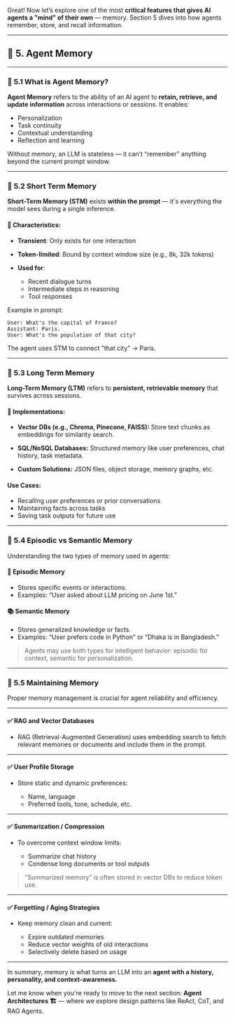 Great! Now let’s explore one of the most **critical features that gives AI agents a "mind" of their own** — memory. Section 5 dives into how agents remember, store, and recall information.

---

## 🧠 **5. Agent Memory**

---

### 🔹 **5.1 What is Agent Memory?**

**Agent Memory** refers to the ability of an AI agent to **retain, retrieve, and update information** across interactions or sessions. It enables:

* Personalization
* Task continuity
* Contextual understanding
* Reflection and learning

Without memory, an LLM is stateless — it can’t “remember” anything beyond the current prompt window.

---

### 🔹 **5.2 Short Term Memory**

**Short-Term Memory (STM)** exists **within the prompt** — it's everything the model sees during a single inference.

#### 📌 Characteristics:

* **Transient**: Only exists for one interaction
* **Token-limited**: Bound by context window size (e.g., 8k, 32k tokens)
* **Used for**:

  * Recent dialogue turns
  * Intermediate steps in reasoning
  * Tool responses

Example in prompt:

```text
User: What's the capital of France?
Assistant: Paris.
User: What's the population of that city?
```

The agent uses STM to connect "that city" → Paris.

---

### 🔹 **5.3 Long Term Memory**

**Long-Term Memory (LTM)** refers to **persistent, retrievable memory** that survives across sessions.

#### 💾 Implementations:

* **Vector DBs (e.g., Chroma, Pinecone, FAISS):**
  Store text chunks as embeddings for similarity search.

* **SQL/NoSQL Databases:**
  Structured memory like user preferences, chat history, task metadata.

* **Custom Solutions:**
  JSON files, object storage, memory graphs, etc.

#### Use Cases:

* Recalling user preferences or prior conversations
* Maintaining facts across tasks
* Saving task outputs for future use

---

### 🔹 **5.4 Episodic vs Semantic Memory**

Understanding the two types of memory used in agents:

#### 🧠 **Episodic Memory**

* Stores specific events or interactions.
* Examples: “User asked about LLM pricing on June 1st.”

#### 📚 **Semantic Memory**

* Stores generalized knowledge or facts.
* Examples: “User prefers code in Python” or “Dhaka is in Bangladesh.”

> Agents may use both types for intelligent behavior: episodic for context, semantic for personalization.

---

### 🔹 **5.5 Maintaining Memory**

Proper memory management is crucial for agent reliability and efficiency.

---

#### ✅ **RAG and Vector Databases**

* RAG (Retrieval-Augmented Generation) uses embedding search to fetch relevant memories or documents and include them in the prompt.

---

#### ✅ **User Profile Storage**

* Store static and dynamic preferences:

  * Name, language
  * Preferred tools, tone, schedule, etc.

---

#### ✅ **Summarization / Compression**

* To overcome context window limits:

  * Summarize chat history
  * Condense long documents or tool outputs

> “Summarized memory” is often stored in vector DBs to reduce token use.

---

#### ✅ **Forgetting / Aging Strategies**

* Keep memory clean and current:

  * Expire outdated memories
  * Reduce vector weights of old interactions
  * Selectively delete based on usage

---

In summary, memory is what turns an LLM into an **agent with a history, personality, and context-awareness.**

Let me know when you're ready to move to the next section: **Agent Architectures 🏗️** — where we explore design patterns like ReAct, CoT, and RAG Agents.
